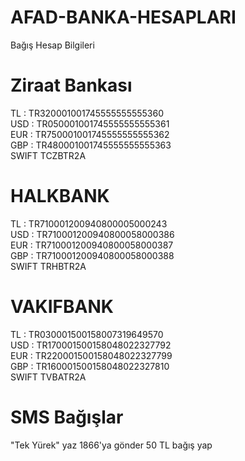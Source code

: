 # AFAD-BANKA-HESAPLARI
Bağış Hesap Bilgileri


# Ziraat Bankası

TL   :  TR320001001745555555555360                                                             
USD  :  TR050001001745555555555361                                                                
EUR  :  TR750001001745555555555362                                                                      
GBP  :  TR480001001745555555555363                                                                           
SWIFT    TCZBTR2A                                                                                                                                

# HALKBANK

TL   : TR710001200940800005000243                                               
USD  : TR710001200940800058000386                                                  
EUR  : TR710001200940800058000387                                                                                                                                 
GBP  : TR710001200940800058000388                                                                                                                 
SWIFT    TRHBTR2A                                                                                                                             

# VAKIFBANK
 
TL   : TR030001500158007319649570                                                                                  
USD  : TR170001500158048022327792                                                              
EUR  : TR220001500158048022327799                                                                                                                            
GBP  : TR160001500158048022327810                                                               
SWIFT    TVBATR2A

# SMS Bağışlar

"Tek Yürek"
  yaz
1866'ya gönder
50 TL bağış yap
